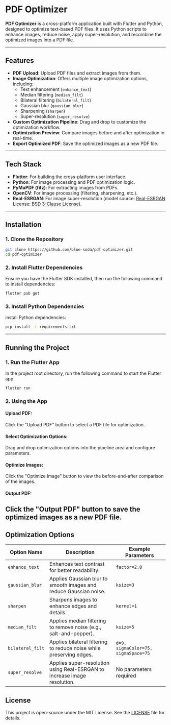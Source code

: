 # PDF Optimizer

**PDF Optimizer** is a cross-platform application built with Flutter and Python, designed to optimize text-based PDF files. It uses Python scripts to enhance images, reduce noise, apply super-resolution, and recombine the optimized images into a PDF file.

---

## Features

- **PDF Upload**: Upload PDF files and extract images from them.
- **Image Optimization**: Offers multiple image optimization options, including:
  - Text enhancement (`enhance_text`)
  - Median filtering (`median_filt`)
  - Bilateral filtering (`bilateral_filt`)
  - Gaussian blur (`gaussian_blur`)
  - Sharpening (`sharpen`)
  - Super-resolution (`super_resolve`)
- **Custom Optimization Pipeline**: Drag and drop to customize the optimization workflow.
- **Optimization Preview**: Compare images before and after optimization in real-time.
- **Export Optimized PDF**: Save the optimized images as a new PDF file.

---

## Tech Stack

- **Flutter**: For building the cross-platform user interface.
- **Python**: For image processing and PDF optimization logic.
- **PyMuPDF (fitz)**: For extracting images from PDFs.
- **OpenCV**: For image processing (filtering, sharpening, etc.).
- **Real-ESRGAN**: For image super-resolution (model source: [Real-ESRGAN](https://github.com/sberbank-ai/Real-ESRGAN.git) License: [BSD 3-Clause License](BSD_LICENSE)).

---

## Installation

### 1. Clone the Repository
```bash
git clone https://github.com/blue-soda/pdf-optimizer.git
cd pdf-optimizer
```

### 2. Install Flutter Dependencies
Ensure you have the Flutter SDK installed, then run the following command to install dependencies:
```bash
flutter pub get
```

### 3. Install Python Dependencies
install Python dependencies:
```bash
pip install -r requirements.txt
```

---
## Running the Project
### 1. Run the Flutter App
In the project root directory, run the following command to start the Flutter app:
```bash
flutter run
```

### 2. Using the App
#### Upload PDF: 
Click the "Upload PDF" button to select a PDF file for optimization.

#### Select Optimization Options:
Drag and drop optimization options into the pipeline area and configure parameters.

#### Optimize Images: 
Click the "Optimize Image" button to view the before-and-after comparison of the images.

#### Output PDF: 
Click the "Output PDF" button to save the optimized images as a new PDF file.
---

## Optimization Options

| Option Name      | Description                                                          | Example Parameters          |
|------------------|----------------------------------------------------------------------|-----------------------------|
| `enhance_text`   | Enhances text contrast for better readability.                       | `factor=2.0`                |
| `gaussian_blur`  | Applies Gaussian blur to smooth images and reduce Gaussian noise.    | `ksize=3`                   |
| `sharpen`        | Sharpens images to enhance edges and details.                        | `kernel=1`                  |
| `median_filt`    | Applies median filtering to remove noise (e.g., salt-and-pepper).    | `ksize=5`                   |
| `bilateral_filt` | Applies bilateral filtering to reduce noise while preserving edges.  | `d=9, sigmaColor=75, sigmaSpace=75` |
| `super_resolve`  | Applies super-resolution using Real-ESRGAN to increase image resolution. | No parameters required      |

## License

This project is open-source under the MIT License. See the [LICENSE](LICENSE) file for details.
